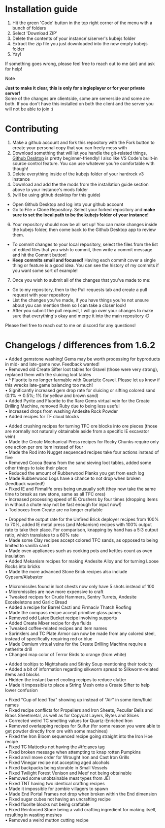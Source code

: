 # Installation guide
1. Hit the green 'Code' button in the top right corner of the menu with a bunch of folders
2. Select 'Download ZIP'
3. Delete the contents of your instance's/server's kubejs folder
4. Extract the zip file you just downloaded into the now empty kubejs folder
5. Yay!

If something goes wrong, please feel free to reach out to me (air) and ask for help!

> [!note]
> **Just to make it clear, this is only for singleplayer or for your private server!**  
> Some of the changes are clientside, some are serverside and some are both. If you don't have this installed on both the client and the server you will not be able to join :(

# Contributing
1. Make a github account and fork this repository with the Fork button to create your personal copy that you can freely mess with
2. Download something that will let you handle the git-related things, [Github Desktop](https://desktop.github.com/download/) is pretty beginner-friendly! I also like VS Code's built-in source control feature. You can use whatever you're comfortable with though!
3. Delete everything inside of the kubejs folder of your hardrock v3 instance
4. Download and add the the mods from the installation guide section above to your instance's mods folder
5. (will be using github desktop for this guide)
- Open Github Desktop and log into your github account
- Go to File > Clone Repository. Select your forked repository and **make sure to set the local path to be the kubejs folder of your instance!**
6. Your repository should now be all set up! You can make changes inside the kubejs folder, then come back to the Github Desktop app to review them.
- To commit changes to your local repository, select the files from the list of edited files that you wish to commit, then write a commit message and hit the Commit button!
- **Keep commits small and focused!** Having each commit cover a single thing or feature is a good idea. You can see the history of my commits if you want some sort of example!
7. Once you wish to submit all of the changes that you've made to me:
- Go to my repository, then to the Pull requests tab and create a pull request with your repository
- List the changes you've made, if you have things you're not unsure about you can mention them so I can take a closer look!
- After you submit the pull request, I will go over your changes to make sure that everything's okay and merge it into the main repository :D

Please feel free to reach out to me on discord for any questions!



# Changelogs / differences from 1.6.2
• Added gemstone washing! Gems may be worth processing for byproducts in mid- and late-game now. Feedback wanted! <br/>
• Removed old Create Sifter loot tables for Gravel (those were very strong), replaced them with the sluicing loot tables <br/>
• ^ Fluorite is no longer farmable with Quartzite Gravel. Please let us know if this wrecks late-game balancing too much! <br/>
• Significantly increased gem drop rate for sluicing or sifting colored sand (0.1% -> 0.5%; 1% for yellow and brown sand) <br/>
• Added Pyrite and Fluorite to the Rare Gems virtual vein for the Create Drilling Machine, removed Ruby due to being less useful <br/>
• Increased drops from washing Andesite Rock Powder <br/>
• Added recipes for TF cloud blocks <br/>

• Added crushing recipes for turning TFC ore blocks into ore pieces (those are normally not naturally obtainable aside from a specific IE excavator vein) <br/>
• Made the Create Mechanical Press recipes for Rocky Chunks require only one action per ore item instead of four <br/>
• Made the Rod into Nugget sequenced recipes take four actions instead of five <br/>
• Removed Cocoa Beans from the sand sieving loot tables, added some other things to take their place <br/>
• Reduced the amount of Rubberwood Planks you get from each log <br/>
• Made Rubberwood Logs have a chance to not drop when broken (feedback wanted!) <br/>
• Fixed IE and Firmalife ores being unusually soft (they now take the same time to break as raw stone, same as all TFC ores) <br/>
• Increased processing speed of IE Crushers by four times (dropping items in without a chute may not be fast enough for input now!) <br/>
• Toolboxes from Create are no longer craftable <br/>

• Dropped the output rate for the Unfired Brick deployer recipes from 100% to 70%, added IE metal press (and Mekanism) recipes with 100% output rate to take their place. For comparison, knapping by hand has a 5:3 output ratio, which translates to a 60% rate <br/>
• Made some Clay recipes accept colored TFC sands, as opposed to being limited to vanilla sand <br/>
• Made oven appliances such as cooking pots and kettles count as oven insulation <br/>
• Added Mekanism recipes for making Andesite Alloy and for turning Loose Rocks into bricks <br/>
• Made the more advanced Stone Brick recipes also include Gypsum/Alabaster <br/>

• Micromissiles found in loot chests now only have 5 shots instead of 100 <br/>
• Micromissiles are now more expensive to craft <br/>
• Tweaked recipes for Crude Hammers, Sentry Turrets, Andesite Exoskeletons and Garlic Bread <br/>
• Added a recipe for Barrel Cacti and Firmaciv Thatch Roofing <br/>
• Made the compass recipe accept primitive glass panes <br/>
• Removed odd Latex Bucket recipe involving supports <br/>
• Added Create Mixer recipe for dye fluids <br/>
• Tweaked coffee-related recipes and item names <br/>
• Sprinklers and TC Plate Armor can now be made from any colored steel, instead of specifically requiring red or blue <br/>
• Made Osmium virtual veins for the Create Drilling Machine require a netherite drill <br/>
• Changed map color of Terror Birds to orange (from white) <br/>

• Added tooltips to Nightshade and Stinky Soup mentioning their toxicity <br/>
• Added a bit of information regarding silkworm spread to Silkworm-related items and blocks <br/>
• Hidden the instant barrel cooling recipes to reduce clutter <br/>
• Made it impossible to place a String Mesh onto a Create Sifter to help lower confusion <br/>

• Fixed "Cup of Iced Tea" showing up instead of "Air" in some item/fluid names <br/>
• Fixed recipe conflicts for Propellers and Iron Sheets, Peculiar Bells and Brass Sheetmetal, as well as for Copycat Layers, Bytes and Slices <br/>
• Corrected weird TC smelting values for Quartz-Enriched Iron <br/>
• Removed overlapping recipes for Sulfur (for some reason you were able to get powder directly from ore with some machines) <br/>
• Fixed the Iron Bloom sequenced recipe going straight into the Iron Hoe recipe <br/>
• Fixed TC Mattocks not having the #tfc:axes tag <br/>
• Fixed broken message when attempting to knap rotten Pumpkins <br/>
• Fixed anvil move order for Wrought Iron and Cast Iron Grills <br/>
• Fixed Vinegar recipe not accepting aged alcohols <br/>
• Fixed backpacks being storable in Small Vessels <br/>
• Fixed Twilight Forest Venison and Meef not being obtainable <br/>
• Removed some unobtainable meat types from JEI <br/>
• Fixed TNT having two identical crafting recipes <br/>
• Made it impossible for zombie villagers to spawn <br/>
• Made End Portal Frames not drop when broken within the End dimension <br/>
• Fixed sugar cubes not having an uncrafting recipe <br/>
• Fixed fluorite blocks not being craftable <br/>
• Fixed Reinforced Stone being a valid crafting ingredient for making itself, resulting in wasting meshes <br/>
• Removed a weird mutton cutting recipe <br/>
